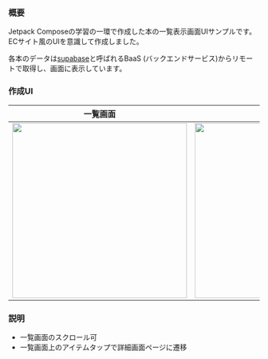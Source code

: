 ### 概要
Jetpack Composeの学習の一環で作成した本の一覧表示画面UIサンプルです。
ECサイト風のUIを意識して作成しました。

各本のデータは[supabase](https://supabase.com/)と呼ばれるBaaS (バックエンドサービス)からリモートで取得し、画面に表示しています。

### 作成UI
| 一覧画面 | 詳細画面 | 
| --- | --- |
| <img src="https://github.com/user-attachments/assets/a2085536-aba2-474b-935f-e2bd7a5e3cfa" height="350" /> | <img src="https://github.com/user-attachments/assets/617e3427-6843-4f39-9f59-8d5c65953a00" height="350" /> |

### 説明
- 一覧画面のスクロール可
- 一覧画面上のアイテムタップで詳細画面ページに遷移

